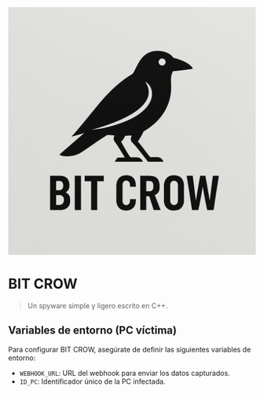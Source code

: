 ![Logo](/.github/icono.png)

# BIT CROW  
> Un spyware simple y ligero escrito en C++.  

## Variables de entorno (PC víctima)  
Para configurar BIT CROW, asegúrate de definir las siguientes variables de entorno:  

- `WEBHOOK_URL`: URL del webhook para enviar los datos capturados.  
- `ID_PC`: Identificador único de la PC infectada.  
